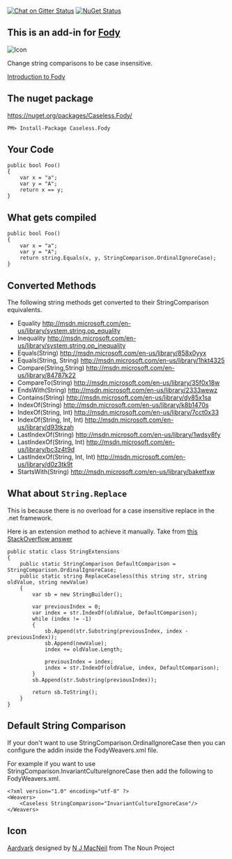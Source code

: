 [![Chat on Gitter Status](https://img.shields.io/gitter/room/fody/fody.svg?style=flat)](https://gitter.im/Fody/Fody)
[![NuGet Status](https://badge.fury.io/nu/caseless.fody.svg)](https://www.nuget.org/packages/Caseless.Fody/)


## This is an add-in for  [Fody](https://github.com/Fody/Fody) 

![Icon](https://raw.github.com/Fody/Caseless/master/Icons/package_icon.png)

Change string comparisons to be case insensitive.

[Introduction to Fody](https://github.com/Fody/Fody/wiki/SampleUsage)


## The nuget package

https://nuget.org/packages/Caseless.Fody/

    PM> Install-Package Caseless.Fody


## Your Code

    public bool Foo()
    {
        var x = "a";
        var y = "A";
        return x == y;
    }

## What gets compiled

    public bool Foo()
    {
        var x = "a";
        var y = "A";
        return string.Equals(x, y, StringComparison.OrdinalIgnoreCase);
    }


## Converted Methods

The following string methods get converted to their StringComparison equivalents.

 * Equality http://msdn.microsoft.com/en-us/library/system.string.op_equality
 * Inequality http://msdn.microsoft.com/en-us/library/system.string.op_inequality
 * Equals(String) http://msdn.microsoft.com/en-us/library/858x0yyx
 * Equals(String, String) http://msdn.microsoft.com/en-us/library/1hkt4325
 * Compare(String,String) http://msdn.microsoft.com/en-us/library/84787k22
 * CompareTo(String) http://msdn.microsoft.com/en-us/library/35f0x18w
 * EndsWith(String) http://msdn.microsoft.com/en-us/library/2333wewz
 * Contains(String) http://msdn.microsoft.com/en-us/library/dy85x1sa
 * IndexOf(String) http://msdn.microsoft.com/en-us/library/k8b1470s
 * IndexOf(String, Int) http://msdn.microsoft.com/en-us/library/7cct0x33
 * IndexOf(String, Int, Int) http://msdn.microsoft.com/en-us/library/d93tkzah
 * LastIndexOf(String) http://msdn.microsoft.com/en-us/library/1wdsy8fy
 * LastIndexOf(String, Int) http://msdn.microsoft.com/en-us/library/bc3z4t9d
 * LastIndexOf(String, Int, Int) http://msdn.microsoft.com/en-us/library/d0z3tk9t
 * StartsWith(String) http://msdn.microsoft.com/en-us/library/baketfxw


## What about `String.Replace`

This is because there is no overload for a case insensitive replace in the .net framework. 

Here is an extension method to achieve it manually. Take from [this StackOverflow answer](http://stackoverflow.com/a/244933/53158)
 
```
public static class StringExtensions
{
    public static StringComparison DefaultComparison = StringComparison.OrdinalIgnoreCase;
    public static string ReplaceCaseless(this string str, string oldValue, string newValue)
    {
        var sb = new StringBuilder();

        var previousIndex = 0;
        var index = str.IndexOf(oldValue, DefaultComparison);
        while (index != -1)
        {
            sb.Append(str.Substring(previousIndex, index - previousIndex));
            sb.Append(newValue);
            index += oldValue.Length;

            previousIndex = index;
            index = str.IndexOf(oldValue, index, DefaultComparison);
        }
        sb.Append(str.Substring(previousIndex));

        return sb.ToString();
    }
}
```


## Default String Comparison

If your don't want to use StringComparison.OrdinalIgnoreCase then you can configure the addin inside the FodyWeavers.xml file.

For example if you want to use StringComparison.InvariantCultureIgnoreCase then add the following to FodyWeavers.xml.

    <?xml version="1.0" encoding="utf-8" ?>
    <Weavers>
        <Caseless StringComparison="InvariantCultureIgnoreCase"/>
    </Weavers>


## Icon 

<a href="http://thenounproject.com/noun/aardvark/#icon-No6982" target="_blank">Aardvark</a> designed by <a href="http://thenounproject.com/nmac" target="_blank">N J MacNeil</a> from The Noun Project
